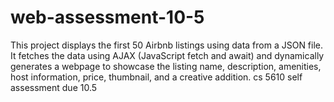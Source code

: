 # web-assessment-10-5
This project displays the first 50 Airbnb listings using data from a JSON file. It fetches the data using AJAX (JavaScript fetch and await) and dynamically generates a webpage to showcase the listing name, description, amenities, host information, price, thumbnail, and a creative addition.
cs 5610 self assessment due 10.5
